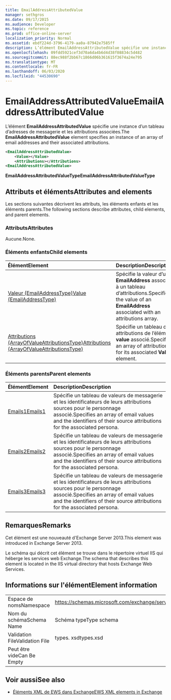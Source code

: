 ```yaml
---
title: EmailAddressAttributedValue
manager: sethgros
ms.date: 09/17/2015
ms.audience: Developer
ms.topic: reference
ms.prod: office-online-server
localization_priority: Normal
ms.assetid: ebdf224d-3796-4179-aa0a-87942e7585ff
description: L’élément EmailAddressAttributedValue spécifie une instance d’un tableau d’adresses de messagerie et les attributions associées.
ms.openlocfilehash: 09fdd5921cef3d70a6da4b6d4d38f08834c5d482
ms.sourcegitcommit: 88ec988f2bb67c1866d06b361615f3674a24e795
ms.translationtype: MT
ms.contentlocale: fr-FR
ms.lasthandoff: 06/03/2020
ms.locfileid: "44530690"
---
```

# <a name="emailaddressattributedvalue"></a><span data-ttu-id="cf789-103">EmailAddressAttributedValue</span><span class="sxs-lookup"><span data-stu-id="cf789-103">EmailAddressAttributedValue</span></span>

<span data-ttu-id="cf789-104">L’élément **EmailAddressAttributedValue** spécifie une instance d’un tableau d’adresses de messagerie et les attributions associées.</span><span class="sxs-lookup"><span data-stu-id="cf789-104">The **EmailAddressAttributedValue** element specifies an instance of an array of email addresses and their associated attributions.</span></span> 
  
```XML
<EmailAddressAttributedValue>
    <Value></Value>
    <Attributions></Attributions>
<EmailAddressAttributedValue>
```

 <span data-ttu-id="cf789-105">**EmailAddressAttributedValueType**</span><span class="sxs-lookup"><span data-stu-id="cf789-105">**EmailAddressAttributedValueType**</span></span>
## <a name="attributes-and-elements"></a><span data-ttu-id="cf789-106">Attributs et éléments</span><span class="sxs-lookup"><span data-stu-id="cf789-106">Attributes and elements</span></span>

<span data-ttu-id="cf789-107">Les sections suivantes décrivent les attributs, les éléments enfants et les éléments parents.</span><span class="sxs-lookup"><span data-stu-id="cf789-107">The following sections describe attributes, child elements, and parent elements.</span></span>
  
### <a name="attributes"></a><span data-ttu-id="cf789-108">Attributs</span><span class="sxs-lookup"><span data-stu-id="cf789-108">Attributes</span></span>

<span data-ttu-id="cf789-109">Aucune.</span><span class="sxs-lookup"><span data-stu-id="cf789-109">None.</span></span>
  
### <a name="child-elements"></a><span data-ttu-id="cf789-110">Éléments enfants</span><span class="sxs-lookup"><span data-stu-id="cf789-110">Child elements</span></span>

|<span data-ttu-id="cf789-111">**Élément**</span><span class="sxs-lookup"><span data-stu-id="cf789-111">**Element**</span></span>|<span data-ttu-id="cf789-112">**Description**</span><span class="sxs-lookup"><span data-stu-id="cf789-112">**Description**</span></span>|
|:-----|:-----|
|[<span data-ttu-id="cf789-113">Valeur (EmailAddressType)</span><span class="sxs-lookup"><span data-stu-id="cf789-113">Value (EmailAddressType)</span></span>](value-emailaddresstype.md) <br/> |<span data-ttu-id="cf789-114">Spécifie la valeur d’un **EmailAddress** associé à un tableau d’attributions.</span><span class="sxs-lookup"><span data-stu-id="cf789-114">Specifies the value of an **EmailAddress** associated with an attributions array.</span></span>  <br/> |
|[<span data-ttu-id="cf789-115">Attributions (ArrayOfValueAttributionsType)</span><span class="sxs-lookup"><span data-stu-id="cf789-115">Attributions (ArrayOfValueAttributionsType)</span></span>](attributions-arrayofvalueattributionstype.md) <br/> |<span data-ttu-id="cf789-116">Spécifie un tableau des attributions de l’élément **value** associé.</span><span class="sxs-lookup"><span data-stu-id="cf789-116">Specifies an array of attributions for its associated **Value** element.</span></span>  <br/> |
   
### <a name="parent-elements"></a><span data-ttu-id="cf789-117">Éléments parents</span><span class="sxs-lookup"><span data-stu-id="cf789-117">Parent elements</span></span>

|<span data-ttu-id="cf789-118">**Élément**</span><span class="sxs-lookup"><span data-stu-id="cf789-118">**Element**</span></span>|<span data-ttu-id="cf789-119">**Description**</span><span class="sxs-lookup"><span data-stu-id="cf789-119">**Description**</span></span>|
|:-----|:-----|
|[<span data-ttu-id="cf789-120">Emails1</span><span class="sxs-lookup"><span data-stu-id="cf789-120">Emails1</span></span>](emails1.md) <br/> |<span data-ttu-id="cf789-121">Spécifie un tableau de valeurs de messagerie et les identificateurs de leurs attributions sources pour le personnage associé.</span><span class="sxs-lookup"><span data-stu-id="cf789-121">Specifies an array of email values and the identifiers of their source attributions for the associated persona.</span></span>  <br/> |
|[<span data-ttu-id="cf789-122">Emails2</span><span class="sxs-lookup"><span data-stu-id="cf789-122">Emails2</span></span>](emails2.md) <br/> |<span data-ttu-id="cf789-123">Spécifie un tableau de valeurs de messagerie et les identificateurs de leurs attributions sources pour le personnage associé.</span><span class="sxs-lookup"><span data-stu-id="cf789-123">Specifies an array of email values and the identifiers of their source attributions for the associated persona.</span></span>  <br/> |
|[<span data-ttu-id="cf789-124">Emails3</span><span class="sxs-lookup"><span data-stu-id="cf789-124">Emails3</span></span>](emails3.md) <br/> |<span data-ttu-id="cf789-125">Spécifie un tableau de valeurs de messagerie et les identificateurs de leurs attributions sources pour le personnage associé.</span><span class="sxs-lookup"><span data-stu-id="cf789-125">Specifies an array of email values and the identifiers of their source attributions for the associated persona.</span></span>  <br/> |
   
## <a name="remarks"></a><span data-ttu-id="cf789-126">Remarques</span><span class="sxs-lookup"><span data-stu-id="cf789-126">Remarks</span></span>

<span data-ttu-id="cf789-127">Cet élément est une nouveauté d'Exchange Server 2013.</span><span class="sxs-lookup"><span data-stu-id="cf789-127">This element was introduced in Exchange Server 2013.</span></span>
  
<span data-ttu-id="cf789-128">Le schéma qui décrit cet élément se trouve dans le répertoire virtuel IIS qui héberge les services web Exchange.</span><span class="sxs-lookup"><span data-stu-id="cf789-128">The schema that describes this element is located in the IIS virtual directory that hosts Exchange Web Services.</span></span>
  
## <a name="element-information"></a><span data-ttu-id="cf789-129">Informations sur l'élément</span><span class="sxs-lookup"><span data-stu-id="cf789-129">Element information</span></span>

|||
|:-----|:-----|
|<span data-ttu-id="cf789-130">Espace de noms</span><span class="sxs-lookup"><span data-stu-id="cf789-130">Namespace</span></span>  <br/> |https://schemas.microsoft.com/exchange/services/2006/types  <br/> |
|<span data-ttu-id="cf789-131">Nom du schéma</span><span class="sxs-lookup"><span data-stu-id="cf789-131">Schema Name</span></span>  <br/> |<span data-ttu-id="cf789-132">Schéma type</span><span class="sxs-lookup"><span data-stu-id="cf789-132">Type schema</span></span>  <br/> |
|<span data-ttu-id="cf789-133">Validation File</span><span class="sxs-lookup"><span data-stu-id="cf789-133">Validation File</span></span>  <br/> |<span data-ttu-id="cf789-134">types. xsd</span><span class="sxs-lookup"><span data-stu-id="cf789-134">types.xsd</span></span>  <br/> |
|<span data-ttu-id="cf789-135">Peut être vide</span><span class="sxs-lookup"><span data-stu-id="cf789-135">Can Be Empty</span></span>  <br/> ||
   
## <a name="see-also"></a><span data-ttu-id="cf789-136">Voir aussi</span><span class="sxs-lookup"><span data-stu-id="cf789-136">See also</span></span>



- [<span data-ttu-id="cf789-137">Éléments XML de EWS dans Exchange</span><span class="sxs-lookup"><span data-stu-id="cf789-137">EWS XML elements in Exchange</span></span>](ews-xml-elements-in-exchange.md)

